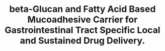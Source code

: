 ---
authors: Esquivel SV, Bhatt HN, Diwan R, Habib A, Lee WY, Khatun Z, Nurunnabi M
carousel: false
doi: 10.3390/biom13050768
featured: false
issue: '5'
journal: Biomolecules
keywords: '["Drug Carriers", "Gastrointestinal Tract", "Animals", "mucoadhesive",
  "Docosahexaenoic Acids", "stomach specific", "Fatty Acids", "Mice", "local delivery",
  "oral medicine", "Drug Delivery Systems", "\u03b2-glucan", "beta-Glucans"]'
landmark: false
layout: ../../layouts/Publication.astro
pmcid: PMC10216773
pmid: 37238639
r03: R03OD032624
title: beta-Glucan and Fatty Acid Based Mucoadhesive Carrier for Gastrointestinal
  Tract Specific Local and Sustained Drug Delivery.
volume: '13'
year: 2023
---